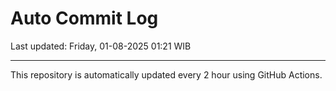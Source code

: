 # Auto Commit Log

Last updated: Friday, 01-08-2025 01:21 WIB

---

This repository is automatically updated every 2 hour using GitHub Actions.
